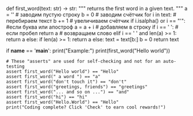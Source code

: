 def first_word(text: str) -> str:
    """
        returns the first word in a given text.
    """
    a = ''    # заводим пустую строку
    b = 0     # заводим счётчик
    for i in text:    # перебираем текст
        b += 1      # увеличиваем счётчик
        if i.isalpha() or i == "'":     #если буква или апостроф
            a = a + i       # добавляем в строку
            if i == ' ':     # если пробел
                return a    # возвращаем слово
        elif i == ' ' and len(a) >= 1:  
            return a
        else:
            if len(a) >= 1:
                return a
            else:
                text = text[b:]
                b = 0
    return text


if __name__ == '__main__':
    print("Example:")
    print(first_word("Hello world"))
    
    # These "asserts" are used for self-checking and not for an auto-testing
    assert first_word("Hello world") == "Hello"
    assert first_word(" a word ") == "a"
    assert first_word("don't touch it") == "don't"
    assert first_word("greetings, friends") == "greetings"
    assert first_word("... and so on ...") == "and"
    assert first_word("hi") == "hi"
    assert first_word("Hello.World") == "Hello"
    print("Coding complete? Click 'Check' to earn cool rewards!")
